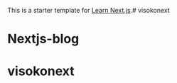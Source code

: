 This is a starter template for [Learn Next.js](https://nextjs.org/learn).# visokonext
# Nextjs-blog
# visokonext
